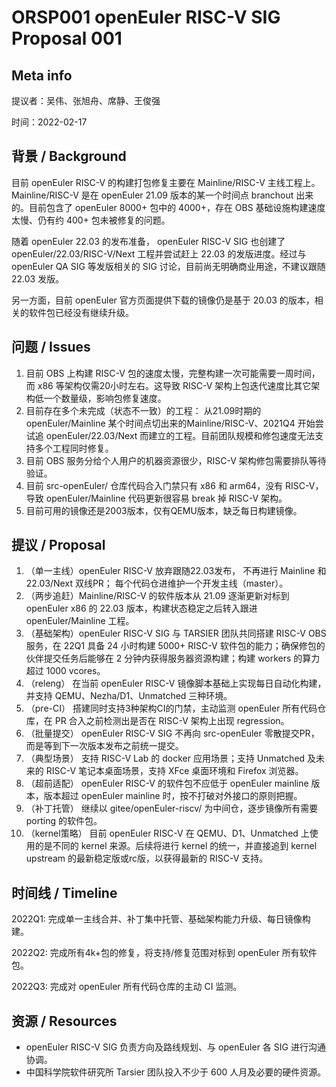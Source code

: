 # ORSP001 openEuler RISC-V SIG Proposal 001

## Meta info

提议者：吴伟、张旭舟、席静、王俊强

时间：2022-02-17

## 背景 / Background

目前 openEuler RISC-V 的构建打包修复主要在 Mainline/RISC-V 主线工程上。 Mainline/RISC-V 是在 openEuler 21.09 版本的某一个时间点 branchout 出来的。目前包含了 openEuler 8000+ 包中的 4000+，存在 OBS 基础设施构建速度太慢、仍有约 400+ 包未被修复的问题。

随着 openEuler 22.03 的发布准备， openEuler RISC-V SIG 也创建了 openEuler/22.03/RISC-V/Next 工程并尝试赶上 22.03 的发版进度。经过与 openEuler QA SIG 等发版相关的 SIG 讨论，目前尚无明确商业用途，不建议跟随 22.03 发版。

另一方面，目前 openEuler 官方页面提供下载的镜像仍是基于 20.03 的版本，相关的软件包已经没有继续升级。

## 问题 / Issues

1. 目前 OBS 上构建 RISC-V 包的速度太慢，完整构建一次可能需要一周时间，而 x86 等架构仅需20小时左右。这导致 RISC-V 架构上包迭代速度比其它架构低一个数量级，影响包修复速度。
2. 目前存在多个未完成（状态不一致）的工程： 从21.09时期的 openEuler/Mainline 某个时间点切出来的Mainline/RISC-V、2021Q4 开始尝试追 openEuler/22.03/Next 而建立的工程。目前团队规模和修包速度无法支持多个工程同时修复。
3. 目前 OBS 服务分给个人用户的机器资源很少，RISC-V 架构修包需要排队等待验证。
4. 目前 src-openEuler/ 仓库代码合入门禁只有 x86 和 arm64，没有 RISC-V，导致 openEuler/Mainline 代码更新很容易 break 掉 RISC-V 架构。
5. 目前可用的镜像还是2003版本，仅有QEMU版本，缺乏每日构建镜像。

## 提议 / Proposal

1. （单一主线）openEuler RISC-V 放弃跟随22.03发布， 不再进行 Mainline 和 22.03/Next 双线PR； 每个代码仓进维护一个开发主线（master）。
2. （两步追赶）Mainline/RISC-V 的软件版本从 21.09 逐渐更新对标到 openEuler x86 的 22.03 版本，构建状态稳定之后转入跟进 openEuler/Mainline 工程。
3. （基础架构）openEuler RISC-V SIG 与 TARSIER 团队共同搭建 RISC-V OBS 服务，在 22Q1 具备 24 小时构建 5000+ RISC-V 软件包的能力；确保修包的伙伴提交任务后能够在 2 分钟内获得服务器资源构建；构建 workers 的算力超过 1000 vcores。
4. （releng） 在当前 openEuler RISC-V 镜像脚本基础上实现每日自动化构建，并支持 QEMU、Nezha/D1、Unmatched 三种环境。
5. （pre-CI） 搭建同时支持3种架构CI的门禁，主动监测 openEuler 所有代码仓库，在 PR 合入之前检测出是否在 RISC-V 架构上出现 regression。
6. （批量提交） openEuler RISC-V SIG 不再向 src-openEuler 零散提交PR，而是等到下一次版本发布之前统一提交。
7. （典型场景） 支持 RISC-V Lab 的 docker 应用场景；支持 Unmatched 及未来的 RISC-V 笔记本桌面场景，支持 XFce 桌面环境和 Firefox 浏览器。
8. （超前适配） openEuler RISC-V 的软件包不应低于 openEuler mainline 版本，版本超过 openEuler mainline 时，按不打破对外接口的原则把握。
9. （补丁托管） 继续以 gitee/openEuler-riscv/ 为中间仓，逐步镜像所有需要 porting 的软件包。
10. （kernel策略） 目前 openEuler RISC-V 在 QEMU、D1、Unmatched 上使用的是不同的 kernel 来源。后续将进行 kernel 的统一，并直接追到 kernel upstream 的最新稳定版或rc版，以获得最新的 RISC-V 支持。

## 时间线 / Timeline

2022Q1: 完成单一主线合并、补丁集中托管、基础架构能力升级、每日镜像构建。

2022Q2: 完成所有4k+包的修复，将支持/修复范围对标到 openEuler 所有软件包。

2022Q3: 完成对 openEuler 所有代码仓库的主动 CI 监测。

## 资源 / Resources

- openEuler RISC-V SIG 负责方向及路线规划、与 openEuler 各 SIG 进行沟通协调。
- 中国科学院软件研究所 Tarsier 团队投入不少于 600 人月及必要的硬件资源。
